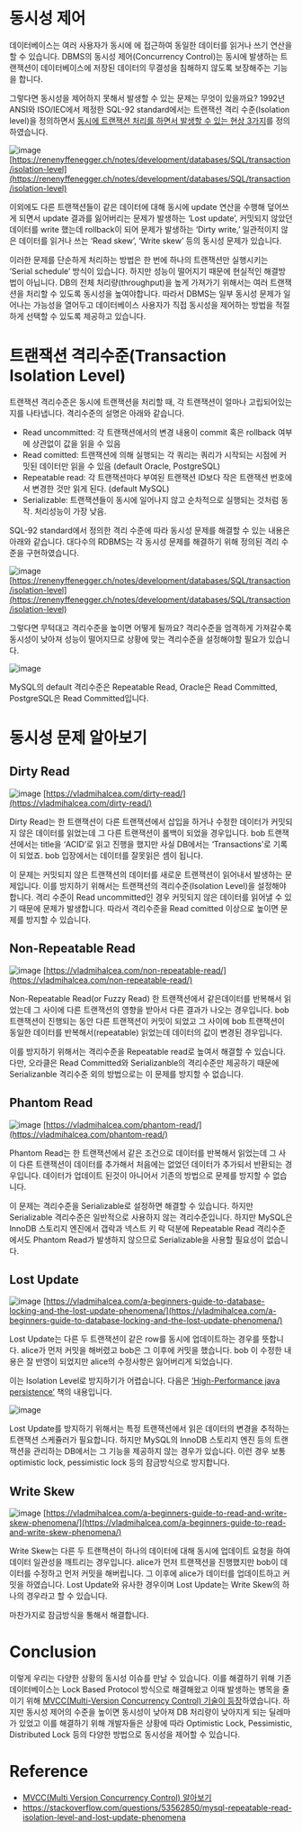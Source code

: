 # 동시성 제어
데이터베이스는 여러 사용자가 동시에 에 접근하여 동일한 데이터를 읽거나 쓰기 연산을 할 수 있습니다. DBMS의 동시성 제어(Concurrency Control)는 동시에 발생하는 트랜잭션이 데이터베이스에 저장된 데이터의 무결성을 침해하지 않도록 보장해주는 기능을 합니다.

그렇다면 동시성을 제어하지 못해서 발생할 수 있는 문제는 무엇이 있을까요? 1992년 ANSI와 ISO/IEC에서 제정한 SQL-92 standard에서는 트랜잭션 격리 수준(Isolation level)을 정의하면서 [동시에 트랜잭션 처리를 하면서 발생할 수 있는 현상 3가지](https://renenyffenegger.ch/notes/development/databases/SQL/transaction/isolation-level)를 정의하였습니다.

![image](https://github.com/eastperson/posting-review/assets/66561524/79b7e5dc-7e44-4f08-a88e-a1a6f2f98af9)
[https://renenyffenegger.ch/notes/development/databases/SQL/transaction/isolation-level](https://renenyffenegger.ch/notes/development/databases/SQL/transaction/isolation-level)

이외에도 다른 트랜잭션들이 같은 데이터에 대해 동시에 update 연산을 수행해 덮어쓰게 되면서 update 결과를 잃어버리는 문제가 발생하는 ‘Lost update’, 커밋되지 않았던 데이터를 write 했는데 rollback이 되어 문제가 발생하는 ‘Dirty write,’ 일관적이지 않은 데이터를 읽거나 쓰는 ‘Read skew’, ‘Write skew’ 등의 동시성 문제가 있습니다.

이러한 문제를 단순하게 처리하는 방법은 한 번에 하나의 트랜잭션만 실행시키는 ‘Serial schedule’ 방식이 있습니다. 하지만 성능이 떨어지기 때문에 현실적인 해결방법이 아닙니다. DB의 전체 처리량(throughput)을 높게 가져가기 위해서는 여러 트랜잭션을 처리할 수 있도록 동시성을 높여야합니다. 따라서 DBMS는 일부 동시성 문제가 일어나는 가능성을 열어두고 데이터베이스 사용자가 직접 동시성을 제어하는 방법을 적절하게 선택할 수 있도록 제공하고 있습니다.

# 트랜잭션 격리수준(Transaction Isolation Level)

트랜잭션 격리수준은 동시에 트랜잭션을 처리할 때, 각 트랜잭션이 얼마나 고립되어있는지를 나타냅니다. 격리수준의 설명은 아래와 같습니다.

- Read uncommitted: 각 트랜잭션에서의 변경 내용이 commit 혹은 rollback 여부에 상관없이 값을 읽을 수 있음
- Read comitted: 트랜잭션에 의해 실행되는 각 쿼리는 쿼리가 시작되는 시점에 커밋된 데이터만 읽을 수 있음 (default Oracle, PostgreSQL)
- Repeatable read: 각 트랜잭션마다 부여된 트랜잭션 ID보다 작은 트랜잭션 번호에서 변경한 것만 읽게 된다. (default MySQL)
- Serializable: 트랜잭션들이 동시에 일어나지 않고 순차적으로 실행되는 것처럼 동작. 처리성능이 가장 낮음.

SQL-92 standard에서 정의한 격리 수준에 따라 동시성 문제를 해결할 수 있는 내용은 아래와 같습니다. 대다수의 RDBMS는 각 동시성 문제를 해결하기 위해 정의된 격리 수준을 구현하였습니다.

![image](https://github.com/eastperson/posting-review/assets/66561524/c14a3fb5-19c2-48d0-a662-ac328f1142f0)
[https://renenyffenegger.ch/notes/development/databases/SQL/transaction/isolation-level](https://renenyffenegger.ch/notes/development/databases/SQL/transaction/isolation-level)

그렇다면 무턱대고 격리수준을 높이면 어떻게 될까요? 격리수준을 엄격하게 가져갈수록 동시성이 낮아져 성능이 떨어지므로 상황에 맞는 격리수준을 설정해야할 필요가 있습니다.

![image](https://github.com/eastperson/posting-review/assets/66561524/28aa6b0c-35db-42f4-bd7f-e7b2e2782466)

MySQL의 default 격리수준은 Repeatable Read, Oracle은 Read Committed, PostgreSQL은 Read Committed입니다.

# 동시성 문제 알아보기

## Dirty Read

![image](https://github.com/eastperson/posting-review/assets/66561524/1cba6036-647a-4d47-b6a0-61f38d11fbf5)
[https://vladmihalcea.com/dirty-read/](https://vladmihalcea.com/dirty-read/)

Dirty Read는 한 트랜잭션이 다른 트랜잭션에서 삽입을 하거나 수정한 데이터가 커밋되지 않은 데이터를 읽었는데 그 다른 트랜잭션이 롤백이 되었을 경우입니다. bob 트랜잭션에서는 title을 ‘ACID’로 읽고 진행을 했지만 사실 DB에서는 ‘Transactions’로 기록이 되었죠. bob 입장에서는 데이터를 잘못읽은 셈이 됩니다.

이 문제는 커밋되지 않은 트랜잭션의 데이터를 새로운 트랜잭션이 읽어내서 발생하는 문제입니다. 이를 방지하기 위해서는 트랜잭션의 격리수준(Isolation Level)을 설정해야합니다. 격리 수준이 Read uncommitted인 경우 커밋되지 않은 데이터를 읽어낼 수 있기 때문에 문제가 발생합니다. 따라서 격리수준을 Read comitted 이상으로 높이면 문제를 방지할 수 있습니다.

## Non-Repeatable Read

![image](https://github.com/eastperson/posting-review/assets/66561524/030dce20-934c-42f8-a28a-7219a81c6f55)
[https://vladmihalcea.com/non-repeatable-read/](https://vladmihalcea.com/non-repeatable-read/)

Non-Repeatable Read(or Fuzzy Read) 한 트랜잭션에서 같은데이터를 반복해서 읽었는데 그 사이에 다른 트랜잭션의 영향을 받아서 다른 결과가 나오는 경우입니다. bob 트랜잭션이 진행되는 동안 다른 트랜잭션이 커밋이 되었고 그 사이에 bob 트랜잭션이 동일한 데이터를 반복해서(repeatable) 읽었는데 데이터의 값이 변경된 경우입니다.

이를 방지하기 위해서는 격리수준을 Repeatable read로 높여서 해결할 수 있습니다. 다만, 오라클은 Read Committed와 Serializanble의 격리수준만 제공하기 때문에 Serializanble 격리수준 외의 방법으로는 이 문제를 방지할 수 없습니다.

## Phantom Read

![image](https://github.com/eastperson/posting-review/assets/66561524/edd80f6b-3b8b-43e1-b943-d0874705d59a)
[https://vladmihalcea.com/phantom-read/](https://vladmihalcea.com/phantom-read/)

Phantom Read는 한 트랜잭션에서 같은 조건으로 데이터를 반복해서 읽었는데 그 사이 다른 트랜잭션이 데이터를 추가해서 처음에는 없었던 데이터가 추가되서 반환되는 경우입니다. 데이터가 업데이트 된것이 아니어서 기존의 방법으로 문제를 방지할 수 없습니다.

이 문제는 격리수준을 Serializable로 설정하면 해결할 수 있습니다. 하지만 Serializable 격리수준은 일반적으로 사용하지 않는 격리수준입니다. 하지만 MySQL은 InnoDB 스토리지 엔진에서 갭락과 넥스트 키 락 덕분에 Repeatable Read 격리수준에서도 Phantom Read가 발생하지 않으므로 Serializable을 사용할 필요성이 없습니다.

## Lost Update

![image](https://github.com/eastperson/posting-review/assets/66561524/4fccd5cc-d239-41cc-b980-99ae01657c58)
[https://vladmihalcea.com/a-beginners-guide-to-database-locking-and-the-lost-update-phenomena/](https://vladmihalcea.com/a-beginners-guide-to-database-locking-and-the-lost-update-phenomena/)

Lost Update는 다른 두 트랜잭션이 같은 row를 동시에 업데이트하는 경우를 뜻합니다. alice가 먼저 커밋을 해버렸고 bob은 그 이후에 커밋을 했습니다. bob 이 수정한 내용은 잘 반영이 되었지만 alice의 수정사항은 잃어버리게 되었습니다.

이는 Isolation Level로 방지하기가 어렵습니다. 다음은 [‘High-Performance java persistence’](https://vladmihalcea.com/books/high-performance-java-persistence/) 책의 내용입니다.

![image](https://github.com/eastperson/posting-review/assets/66561524/229c956a-c989-4f27-bb3a-9b6b673139f5)

Lost Update를 방지하기 위해서는 특정 트랜잭션에서 읽은 데이터의 변경을 추적하는 트랜잭션 스케쥴러가 필요합니다. 하지만 MySQL의 InnoDB 스토리지 엔진 등의 트랜잭션을 관리하는 DB에서는 그 기능을 제공하지 않는 경우가 있습니다. 이런 경우 보통 optimistic lock, pessimistic lock 등의 잠금방식으로 방지합니다.

## Write Skew

![image](https://github.com/eastperson/posting-review/assets/66561524/34f7277e-5099-4aac-bca1-5474e0c8aaa5)
[https://vladmihalcea.com/a-beginners-guide-to-read-and-write-skew-phenomena/](https://vladmihalcea.com/a-beginners-guide-to-read-and-write-skew-phenomena/)


Write Skew는 다른 두 트랜잭션이 하나의 데이터에 대해 동시에 업데이트 요청을 하여 데이터 일관성을 깨트리는 경우입니다. alice가 먼저 트랜잭션을 진행했지만 bob이 데이터를 수정하고 먼저 커밋을 해버립니다. 그 이후에 alice가 데이터를 업데이트하고 커밋을 하였습니다. Lost Update와 유사한 경우이며 Lost Update는 Write Skew의 하나의 경우라고 할 수 있습니다.

마찬가지로 잠금방식을 통해서 해결합니다.

# Conclusion

이렇게 우리는 다양한 상황의 동시성 이슈를 만날 수 있습니다. 이를 해결하기 위해 기존 데이터베이스는 Lock Based Protocol 방식으로 해결해왔고 이때 발생하는 병목을 줄이기 위해 [MVCC(Multi-Version Concurrency Control) 기술이 등장](https://medium.com/monday-9-pm/mvcc-multi-version-concurrency-control-%EC%95%8C%EC%95%84%EB%B3%B4%EA%B8%B0-e4102cd97e59)하였습니다. 하지만 동시성 제어의 수준을 높이면 동시성이 낮아져 DB 처리량이 낮아지게 되는 딜레마가 있었고 이를 해결하기 위해 개발자들은 상황에 따라 Optimistic Lock, Pessimistic, Distributed Lock 등의 다양한 방법으로 동시성을 제어할 수 있습니다.

# Reference
- [MVCC(Multi Version Concurrency Control) 알아보기](https://medium.com/monday-9-pm/mvcc-multi-version-concurrency-control-%EC%95%8C%EC%95%84%EB%B3%B4%EA%B8%B0-e4102cd97e59)
- https://stackoverflow.com/questions/53562850/mysql-repeatable-read-isolation-level-and-lost-update-phenomena
